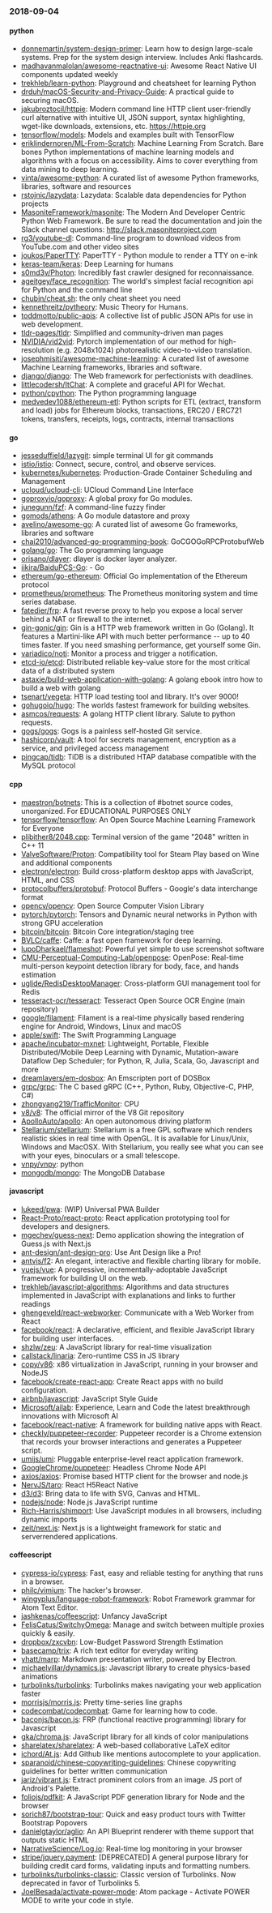 ### 2018-09-04

#### python
* [donnemartin/system-design-primer](https://github.com/donnemartin/system-design-primer): Learn how to design large-scale systems. Prep for the system design interview. Includes Anki flashcards.
* [madhavanmalolan/awesome-reactnative-ui](https://github.com/madhavanmalolan/awesome-reactnative-ui): Awesome React Native UI components updated weekly
* [trekhleb/learn-python](https://github.com/trekhleb/learn-python):  Playground and cheatsheet for learning Python
* [drduh/macOS-Security-and-Privacy-Guide](https://github.com/drduh/macOS-Security-and-Privacy-Guide): A practical guide to securing macOS.
* [jakubroztocil/httpie](https://github.com/jakubroztocil/httpie): Modern command line HTTP client  user-friendly curl alternative with intuitive UI, JSON support, syntax highlighting, wget-like downloads, extensions, etc. https://httpie.org
* [tensorflow/models](https://github.com/tensorflow/models): Models and examples built with TensorFlow
* [eriklindernoren/ML-From-Scratch](https://github.com/eriklindernoren/ML-From-Scratch): Machine Learning From Scratch. Bare bones Python implementations of machine learning models and algorithms with a focus on accessibility. Aims to cover everything from data mining to deep learning.
* [vinta/awesome-python](https://github.com/vinta/awesome-python): A curated list of awesome Python frameworks, libraries, software and resources
* [rstojnic/lazydata](https://github.com/rstojnic/lazydata): Lazydata: Scalable data dependencies for Python projects
* [MasoniteFramework/masonite](https://github.com/MasoniteFramework/masonite): The Modern And Developer Centric Python Web Framework. Be sure to read the documentation and join the Slack channel questions: http://slack.masoniteproject.com
* [rg3/youtube-dl](https://github.com/rg3/youtube-dl): Command-line program to download videos from YouTube.com and other video sites
* [joukos/PaperTTY](https://github.com/joukos/PaperTTY): PaperTTY - Python module to render a TTY on e-ink
* [keras-team/keras](https://github.com/keras-team/keras): Deep Learning for humans
* [s0md3v/Photon](https://github.com/s0md3v/Photon): Incredibly fast crawler designed for reconnaissance.
* [ageitgey/face_recognition](https://github.com/ageitgey/face_recognition): The world's simplest facial recognition api for Python and the command line
* [chubin/cheat.sh](https://github.com/chubin/cheat.sh): the only cheat sheet you need
* [kennethreitz/pytheory](https://github.com/kennethreitz/pytheory): Music Theory for Humans.
* [toddmotto/public-apis](https://github.com/toddmotto/public-apis): A collective list of public JSON APIs for use in web development.
* [tldr-pages/tldr](https://github.com/tldr-pages/tldr):  Simplified and community-driven man pages
* [NVIDIA/vid2vid](https://github.com/NVIDIA/vid2vid): Pytorch implementation of our method for high-resolution (e.g. 2048x1024) photorealistic video-to-video translation.
* [josephmisiti/awesome-machine-learning](https://github.com/josephmisiti/awesome-machine-learning): A curated list of awesome Machine Learning frameworks, libraries and software.
* [django/django](https://github.com/django/django): The Web framework for perfectionists with deadlines.
* [littlecodersh/ItChat](https://github.com/littlecodersh/ItChat): A complete and graceful API for Wechat. 
* [python/cpython](https://github.com/python/cpython): The Python programming language
* [medvedev1088/ethereum-etl](https://github.com/medvedev1088/ethereum-etl): Python scripts for ETL (extract, transform and load) jobs for Ethereum blocks, transactions, ERC20 / ERC721 tokens, transfers, receipts, logs, contracts, internal transactions

#### go
* [jesseduffield/lazygit](https://github.com/jesseduffield/lazygit): simple terminal UI for git commands
* [istio/istio](https://github.com/istio/istio): Connect, secure, control, and observe services.
* [kubernetes/kubernetes](https://github.com/kubernetes/kubernetes): Production-Grade Container Scheduling and Management
* [ucloud/ucloud-cli](https://github.com/ucloud/ucloud-cli): UCloud Command Line Interface
* [goproxyio/goproxy](https://github.com/goproxyio/goproxy): A global proxy for Go modules.
* [junegunn/fzf](https://github.com/junegunn/fzf):  A command-line fuzzy finder
* [gomods/athens](https://github.com/gomods/athens): A Go module datastore and proxy
* [avelino/awesome-go](https://github.com/avelino/awesome-go): A curated list of awesome Go frameworks, libraries and software
* [chai2010/advanced-go-programming-book](https://github.com/chai2010/advanced-go-programming-book):  GoCGOGoRPCProtobufWeb
* [golang/go](https://github.com/golang/go): The Go programming language
* [orisano/dlayer](https://github.com/orisano/dlayer): dlayer is docker layer analyzer.
* [iikira/BaiduPCS-Go](https://github.com/iikira/BaiduPCS-Go):  - Go
* [ethereum/go-ethereum](https://github.com/ethereum/go-ethereum): Official Go implementation of the Ethereum protocol
* [prometheus/prometheus](https://github.com/prometheus/prometheus): The Prometheus monitoring system and time series database.
* [fatedier/frp](https://github.com/fatedier/frp): A fast reverse proxy to help you expose a local server behind a NAT or firewall to the internet.
* [gin-gonic/gin](https://github.com/gin-gonic/gin): Gin is a HTTP web framework written in Go (Golang). It features a Martini-like API with much better performance -- up to 40 times faster. If you need smashing performance, get yourself some Gin.
* [variadico/noti](https://github.com/variadico/noti): Monitor a process and trigger a notification.
* [etcd-io/etcd](https://github.com/etcd-io/etcd): Distributed reliable key-value store for the most critical data of a distributed system
* [astaxie/build-web-application-with-golang](https://github.com/astaxie/build-web-application-with-golang): A golang ebook intro how to build a web with golang
* [tsenart/vegeta](https://github.com/tsenart/vegeta): HTTP load testing tool and library. It's over 9000!
* [gohugoio/hugo](https://github.com/gohugoio/hugo): The worlds fastest framework for building websites.
* [asmcos/requests](https://github.com/asmcos/requests): A golang HTTP client library. Salute to python requests.
* [gogs/gogs](https://github.com/gogs/gogs): Gogs is a painless self-hosted Git service.
* [hashicorp/vault](https://github.com/hashicorp/vault): A tool for secrets management, encryption as a service, and privileged access management
* [pingcap/tidb](https://github.com/pingcap/tidb): TiDB is a distributed HTAP database compatible with the MySQL protocol

#### cpp
* [maestron/botnets](https://github.com/maestron/botnets): This is a collection of #botnet source codes, unorganized. For EDUCATIONAL PURPOSES ONLY
* [tensorflow/tensorflow](https://github.com/tensorflow/tensorflow): An Open Source Machine Learning Framework for Everyone
* [plibither8/2048.cpp](https://github.com/plibither8/2048.cpp):  Terminal version of the game "2048" written in C++ 11
* [ValveSoftware/Proton](https://github.com/ValveSoftware/Proton): Compatibility tool for Steam Play based on Wine and additional components
* [electron/electron](https://github.com/electron/electron): Build cross-platform desktop apps with JavaScript, HTML, and CSS
* [protocolbuffers/protobuf](https://github.com/protocolbuffers/protobuf): Protocol Buffers - Google's data interchange format
* [opencv/opencv](https://github.com/opencv/opencv): Open Source Computer Vision Library
* [pytorch/pytorch](https://github.com/pytorch/pytorch): Tensors and Dynamic neural networks in Python with strong GPU acceleration
* [bitcoin/bitcoin](https://github.com/bitcoin/bitcoin): Bitcoin Core integration/staging tree
* [BVLC/caffe](https://github.com/BVLC/caffe): Caffe: a fast open framework for deep learning.
* [lupoDharkael/flameshot](https://github.com/lupoDharkael/flameshot): Powerful yet simple to use screenshot software
* [CMU-Perceptual-Computing-Lab/openpose](https://github.com/CMU-Perceptual-Computing-Lab/openpose): OpenPose: Real-time multi-person keypoint detection library for body, face, and hands estimation
* [uglide/RedisDesktopManager](https://github.com/uglide/RedisDesktopManager):  Cross-platform GUI management tool for Redis
* [tesseract-ocr/tesseract](https://github.com/tesseract-ocr/tesseract): Tesseract Open Source OCR Engine (main repository)
* [google/filament](https://github.com/google/filament): Filament is a real-time physically based rendering engine for Android, Windows, Linux and macOS
* [apple/swift](https://github.com/apple/swift): The Swift Programming Language
* [apache/incubator-mxnet](https://github.com/apache/incubator-mxnet): Lightweight, Portable, Flexible Distributed/Mobile Deep Learning with Dynamic, Mutation-aware Dataflow Dep Scheduler; for Python, R, Julia, Scala, Go, Javascript and more
* [dreamlayers/em-dosbox](https://github.com/dreamlayers/em-dosbox): An Emscripten port of DOSBox
* [grpc/grpc](https://github.com/grpc/grpc): The C based gRPC (C++, Python, Ruby, Objective-C, PHP, C#)
* [zhongyang219/TrafficMonitor](https://github.com/zhongyang219/TrafficMonitor): CPU
* [v8/v8](https://github.com/v8/v8): The official mirror of the V8 Git repository
* [ApolloAuto/apollo](https://github.com/ApolloAuto/apollo): An open autonomous driving platform
* [Stellarium/stellarium](https://github.com/Stellarium/stellarium): Stellarium is a free GPL software which renders realistic skies in real time with OpenGL. It is available for Linux/Unix, Windows and MacOSX. With Stellarium, you really see what you can see with your eyes, binoculars or a small telescope.
* [vnpy/vnpy](https://github.com/vnpy/vnpy): python
* [mongodb/mongo](https://github.com/mongodb/mongo): The MongoDB Database

#### javascript
* [lukeed/pwa](https://github.com/lukeed/pwa): (WIP) Universal PWA Builder
* [React-Proto/react-proto](https://github.com/React-Proto/react-proto):  React application prototyping tool for developers and designers.
* [mgechev/guess-next](https://github.com/mgechev/guess-next):  Demo application showing the integration of Guess.js with Next.js
* [ant-design/ant-design-pro](https://github.com/ant-design/ant-design-pro):  Use Ant Design like a Pro!
* [antvis/f2](https://github.com/antvis/f2): An elegant, interactive and flexible charting library for mobile.
* [vuejs/vue](https://github.com/vuejs/vue):  A progressive, incrementally-adoptable JavaScript framework for building UI on the web.
* [trekhleb/javascript-algorithms](https://github.com/trekhleb/javascript-algorithms): Algorithms and data structures implemented in JavaScript with explanations and links to further readings
* [ghengeveld/react-webworker](https://github.com/ghengeveld/react-webworker):  Communicate with a Web Worker from React
* [facebook/react](https://github.com/facebook/react): A declarative, efficient, and flexible JavaScript library for building user interfaces.
* [shzlw/zeu](https://github.com/shzlw/zeu): A JavaScript library for real-time visualization
* [callstack/linaria](https://github.com/callstack/linaria): Zero-runtime CSS in JS library
* [copy/v86](https://github.com/copy/v86): x86 virtualization in JavaScript, running in your browser and NodeJS
* [facebook/create-react-app](https://github.com/facebook/create-react-app): Create React apps with no build configuration.
* [airbnb/javascript](https://github.com/airbnb/javascript): JavaScript Style Guide
* [Microsoft/ailab](https://github.com/Microsoft/ailab): Experience, Learn and Code the latest breakthrough innovations with Microsoft AI
* [facebook/react-native](https://github.com/facebook/react-native): A framework for building native apps with React.
* [checkly/puppeteer-recorder](https://github.com/checkly/puppeteer-recorder): Puppeteer recorder is a Chrome extension that records your browser interactions and generates a Puppeteer script.
* [umijs/umi](https://github.com/umijs/umi):  Pluggable enterprise-level react application framework.
* [GoogleChrome/puppeteer](https://github.com/GoogleChrome/puppeteer): Headless Chrome Node API
* [axios/axios](https://github.com/axios/axios): Promise based HTTP client for the browser and node.js
* [NervJS/taro](https://github.com/NervJS/taro):  React H5React Native 
* [d3/d3](https://github.com/d3/d3): Bring data to life with SVG, Canvas and HTML. 
* [nodejs/node](https://github.com/nodejs/node): Node.js JavaScript runtime 
* [Rich-Harris/shimport](https://github.com/Rich-Harris/shimport): Use JavaScript modules in all browsers, including dynamic imports
* [zeit/next.js](https://github.com/zeit/next.js): Next.js is a lightweight framework for static and serverrendered applications.

#### coffeescript
* [cypress-io/cypress](https://github.com/cypress-io/cypress): Fast, easy and reliable testing for anything that runs in a browser.
* [philc/vimium](https://github.com/philc/vimium): The hacker's browser.
* [wingyplus/language-robot-framework](https://github.com/wingyplus/language-robot-framework): Robot Framework grammar for Atom Text Editor.
* [jashkenas/coffeescript](https://github.com/jashkenas/coffeescript): Unfancy JavaScript
* [FelisCatus/SwitchyOmega](https://github.com/FelisCatus/SwitchyOmega): Manage and switch between multiple proxies quickly & easily.
* [dropbox/zxcvbn](https://github.com/dropbox/zxcvbn): Low-Budget Password Strength Estimation
* [basecamp/trix](https://github.com/basecamp/trix): A rich text editor for everyday writing
* [yhatt/marp](https://github.com/yhatt/marp): Markdown presentation writer, powered by Electron.
* [michaelvillar/dynamics.js](https://github.com/michaelvillar/dynamics.js): Javascript library to create physics-based animations
* [turbolinks/turbolinks](https://github.com/turbolinks/turbolinks): Turbolinks makes navigating your web application faster
* [morrisjs/morris.js](https://github.com/morrisjs/morris.js): Pretty time-series line graphs
* [codecombat/codecombat](https://github.com/codecombat/codecombat): Game for learning how to code.
* [baconjs/bacon.js](https://github.com/baconjs/bacon.js): FRP (functional reactive programming) library for Javascript
* [gka/chroma.js](https://github.com/gka/chroma.js): JavaScript library for all kinds of color manipulations
* [sharelatex/sharelatex](https://github.com/sharelatex/sharelatex): A web-based collaborative LaTeX editor
* [ichord/At.js](https://github.com/ichord/At.js): Add Github like mentions autocomplete to your application.
* [sparanoid/chinese-copywriting-guidelines](https://github.com/sparanoid/chinese-copywriting-guidelines): Chinese copywriting guidelines for better written communication
* [jariz/vibrant.js](https://github.com/jariz/vibrant.js): Extract prominent colors from an image. JS port of Android's Palette.
* [foliojs/pdfkit](https://github.com/foliojs/pdfkit): A JavaScript PDF generation library for Node and the browser
* [sorich87/bootstrap-tour](https://github.com/sorich87/bootstrap-tour): Quick and easy product tours with Twitter Bootstrap Popovers
* [danielgtaylor/aglio](https://github.com/danielgtaylor/aglio): An API Blueprint renderer with theme support that outputs static HTML
* [NarrativeScience/Log.io](https://github.com/NarrativeScience/Log.io): Real-time log monitoring in your browser
* [stripe/jquery.payment](https://github.com/stripe/jquery.payment): [DEPRECATED] A general purpose library for building credit card forms, validating inputs and formatting numbers.
* [turbolinks/turbolinks-classic](https://github.com/turbolinks/turbolinks-classic): Classic version of Turbolinks. Now deprecated in favor of Turbolinks 5.
* [JoelBesada/activate-power-mode](https://github.com/JoelBesada/activate-power-mode): Atom package - Activate POWER MODE to write your code in style.
